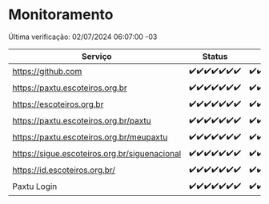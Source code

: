 # Monitoramento

Última verificação: 02/07/2024 06:07:00 -03

|Serviço|Status|Últimas 24h|
|---|---|---|
|https://github.com|<span title="2024-06-25: OK=24">✔️</span><span title="2024-06-26: OK=24">✔️</span><span title="2024-06-27: OK=24">✔️</span><span title="2024-06-28: OK=24">✔️</span><span title="2024-06-29: OK=24">✔️</span><span title="2024-06-30: OK=24">✔️</span><span title="2024-07-01: OK=8">✔️</span>|<span title="01/07/2024 06:09:00 -03 : 200">✔️</span><span title="01/07/2024 07:09:00 -03 : 200">✔️</span><span title="01/07/2024 08:06:00 -03 : 200">✔️</span><span title="01/07/2024 09:13:00 -03 : 200">✔️</span><span title="01/07/2024 10:11:00 -03 : 200">✔️</span><span title="01/07/2024 11:06:00 -03 : 200">✔️</span><span title="01/07/2024 12:07:00 -03 : 200">✔️</span><span title="01/07/2024 13:08:00 -03 : 200">✔️</span><span title="01/07/2024 14:06:00 -03 : 200">✔️</span><span title="01/07/2024 15:09:00 -03 : 200">✔️</span><span title="01/07/2024 16:05:00 -03 : 200">✔️</span><span title="01/07/2024 17:07:00 -03 : 200">✔️</span><span title="01/07/2024 18:06:00 -03 : 200">✔️</span><span title="01/07/2024 19:06:00 -03 : 200">✔️</span><span title="01/07/2024 20:07:00 -03 : 200">✔️</span><span title="01/07/2024 21:33:00 -03 : 200">✔️</span><span title="01/07/2024 22:55:00 -03 : 200">✔️</span><span title="01/07/2024 23:26:00 -03 : 200">✔️</span><span title="02/07/2024 00:08:00 -03 : 200">✔️</span><span title="02/07/2024 01:09:00 -03 : 200">✔️</span><span title="02/07/2024 02:08:00 -03 : 200">✔️</span><span title="02/07/2024 03:11:00 -03 : 200">✔️</span><span title="02/07/2024 04:08:00 -03 : 200">✔️</span><span title="02/07/2024 05:09:00 -03 : 200">✔️</span><span title="02/07/2024 06:07:00 -03 : 200">✔️</span>|
|https://paxtu.escoteiros.org.br|<span title="2024-06-25: OK=24">✔️</span><span title="2024-06-26: OK=24">✔️</span><span title="2024-06-27: OK=24">✔️</span><span title="2024-06-28: OK=24">✔️</span><span title="2024-06-29: OK=24">✔️</span><span title="2024-06-30: OK=24">✔️</span><span title="2024-07-01: OK=8">✔️</span>|<span title="01/07/2024 06:09:00 -03 : 200">✔️</span><span title="01/07/2024 07:09:00 -03 : 200">✔️</span><span title="01/07/2024 08:06:00 -03 : 200">✔️</span><span title="01/07/2024 09:13:00 -03 : 200">✔️</span><span title="01/07/2024 10:11:00 -03 : 200">✔️</span><span title="01/07/2024 11:06:00 -03 : 200">✔️</span><span title="01/07/2024 12:07:00 -03 : 200">✔️</span><span title="01/07/2024 13:08:00 -03 : 200">✔️</span><span title="01/07/2024 14:06:00 -03 : 200">✔️</span><span title="01/07/2024 15:09:00 -03 : 200">✔️</span><span title="01/07/2024 16:05:00 -03 : 200">✔️</span><span title="01/07/2024 17:07:00 -03 : 200">✔️</span><span title="01/07/2024 18:06:00 -03 : 200">✔️</span><span title="01/07/2024 19:06:00 -03 : 200">✔️</span><span title="01/07/2024 20:07:00 -03 : 200">✔️</span><span title="01/07/2024 21:33:00 -03 : 200">✔️</span><span title="01/07/2024 22:55:00 -03 : 200">✔️</span><span title="01/07/2024 23:26:00 -03 : 200">✔️</span><span title="02/07/2024 00:08:00 -03 : 200">✔️</span><span title="02/07/2024 01:09:00 -03 : 200">✔️</span><span title="02/07/2024 02:08:00 -03 : 200">✔️</span><span title="02/07/2024 03:11:00 -03 : 200">✔️</span><span title="02/07/2024 04:08:00 -03 : 200">✔️</span><span title="02/07/2024 05:09:00 -03 : 200">✔️</span><span title="02/07/2024 06:07:00 -03 : 200">✔️</span>|
|https://escoteiros.org.br|<span title="2024-06-25: OK=24">✔️</span><span title="2024-06-26: OK=24">✔️</span><span title="2024-06-27: OK=24">✔️</span><span title="2024-06-28: OK=24">✔️</span><span title="2024-06-29: OK=24">✔️</span><span title="2024-06-30: OK=24">✔️</span><span title="2024-07-01: OK=8">✔️</span>|<span title="01/07/2024 06:09:00 -03 : 200">✔️</span><span title="01/07/2024 07:09:00 -03 : 200">✔️</span><span title="01/07/2024 08:06:00 -03 : 200">✔️</span><span title="01/07/2024 09:13:00 -03 : 200">✔️</span><span title="01/07/2024 10:11:00 -03 : 200">✔️</span><span title="01/07/2024 11:06:00 -03 : 200">✔️</span><span title="01/07/2024 12:07:00 -03 : 200">✔️</span><span title="01/07/2024 13:08:00 -03 : 200">✔️</span><span title="01/07/2024 14:06:00 -03 : 200">✔️</span><span title="01/07/2024 15:09:00 -03 : 200">✔️</span><span title="01/07/2024 16:05:00 -03 : 200">✔️</span><span title="01/07/2024 17:07:00 -03 : 200">✔️</span><span title="01/07/2024 18:06:00 -03 : 200">✔️</span><span title="01/07/2024 19:06:00 -03 : 200">✔️</span><span title="01/07/2024 20:07:00 -03 : 200">✔️</span><span title="01/07/2024 21:33:00 -03 : 200">✔️</span><span title="01/07/2024 22:55:00 -03 : 200">✔️</span><span title="01/07/2024 23:26:00 -03 : 200">✔️</span><span title="02/07/2024 00:08:00 -03 : 200">✔️</span><span title="02/07/2024 01:09:00 -03 : 200">✔️</span><span title="02/07/2024 02:08:00 -03 : 200">✔️</span><span title="02/07/2024 03:11:00 -03 : 200">✔️</span><span title="02/07/2024 04:08:00 -03 : 200">✔️</span><span title="02/07/2024 05:09:00 -03 : 200">✔️</span><span title="02/07/2024 06:07:00 -03 : 200">✔️</span>|
|https://paxtu.escoteiros.org.br/paxtu|<span title="2024-06-25: OK=24">✔️</span><span title="2024-06-26: OK=24">✔️</span><span title="2024-06-27: OK=24">✔️</span><span title="2024-06-28: OK=24">✔️</span><span title="2024-06-29: OK=24">✔️</span><span title="2024-06-30: OK=24">✔️</span><span title="2024-07-01: OK=8">✔️</span>|<span title="01/07/2024 06:09:00 -03 : 200">✔️</span><span title="01/07/2024 07:09:00 -03 : 200">✔️</span><span title="01/07/2024 08:06:00 -03 : 200">✔️</span><span title="01/07/2024 09:14:00 -03 : 200">✔️</span><span title="01/07/2024 10:11:00 -03 : 200">✔️</span><span title="01/07/2024 11:07:00 -03 : 200">✔️</span><span title="01/07/2024 12:07:00 -03 : 200">✔️</span><span title="01/07/2024 13:08:00 -03 : 200">✔️</span><span title="01/07/2024 14:06:00 -03 : 200">✔️</span><span title="01/07/2024 15:09:00 -03 : 200">✔️</span><span title="01/07/2024 16:05:00 -03 : 200">✔️</span><span title="01/07/2024 17:07:00 -03 : 200">✔️</span><span title="01/07/2024 18:06:00 -03 : 200">✔️</span><span title="01/07/2024 19:06:00 -03 : 200">✔️</span><span title="01/07/2024 20:07:00 -03 : 200">✔️</span><span title="01/07/2024 21:33:00 -03 : 200">✔️</span><span title="01/07/2024 22:55:00 -03 : 200">✔️</span><span title="01/07/2024 23:26:00 -03 : 200">✔️</span><span title="02/07/2024 00:08:00 -03 : 200">✔️</span><span title="02/07/2024 01:09:00 -03 : 200">✔️</span><span title="02/07/2024 02:08:00 -03 : 200">✔️</span><span title="02/07/2024 03:11:00 -03 : 200">✔️</span><span title="02/07/2024 04:08:00 -03 : 200">✔️</span><span title="02/07/2024 05:09:00 -03 : 200">✔️</span><span title="02/07/2024 06:07:00 -03 : 200">✔️</span>|
|https://paxtu.escoteiros.org.br/meupaxtu|<span title="2024-06-25: OK=24">✔️</span><span title="2024-06-26: OK=24">✔️</span><span title="2024-06-27: OK=24">✔️</span><span title="2024-06-28: OK=24">✔️</span><span title="2024-06-29: OK=24">✔️</span><span title="2024-06-30: OK=24">✔️</span><span title="2024-07-01: OK=8">✔️</span>|<span title="01/07/2024 06:09:00 -03 : 200">✔️</span><span title="01/07/2024 07:09:00 -03 : 200">✔️</span><span title="01/07/2024 08:06:00 -03 : 200">✔️</span><span title="01/07/2024 09:14:00 -03 : 200">✔️</span><span title="01/07/2024 10:11:00 -03 : 200">✔️</span><span title="01/07/2024 11:07:00 -03 : 200">✔️</span><span title="01/07/2024 12:07:00 -03 : 200">✔️</span><span title="01/07/2024 13:08:00 -03 : 200">✔️</span><span title="01/07/2024 14:06:00 -03 : 200">✔️</span><span title="01/07/2024 15:09:00 -03 : 200">✔️</span><span title="01/07/2024 16:05:00 -03 : 200">✔️</span><span title="01/07/2024 17:07:00 -03 : 200">✔️</span><span title="01/07/2024 18:06:00 -03 : 200">✔️</span><span title="01/07/2024 19:06:00 -03 : 200">✔️</span><span title="01/07/2024 20:07:00 -03 : 200">✔️</span><span title="01/07/2024 21:33:00 -03 : 200">✔️</span><span title="01/07/2024 22:55:00 -03 : 200">✔️</span><span title="01/07/2024 23:26:00 -03 : 200">✔️</span><span title="02/07/2024 00:08:00 -03 : 200">✔️</span><span title="02/07/2024 01:09:00 -03 : 200">✔️</span><span title="02/07/2024 02:08:00 -03 : 200">✔️</span><span title="02/07/2024 03:11:00 -03 : 200">✔️</span><span title="02/07/2024 04:08:00 -03 : 200">✔️</span><span title="02/07/2024 05:09:00 -03 : 200">✔️</span><span title="02/07/2024 06:07:00 -03 : 200">✔️</span>|
|https://sigue.escoteiros.org.br/siguenacional|<span title="2024-06-25: OK=24">✔️</span><span title="2024-06-26: OK=24">✔️</span><span title="2024-06-27: OK=24">✔️</span><span title="2024-06-28: OK=24">✔️</span><span title="2024-06-29: OK=24">✔️</span><span title="2024-06-30: OK=24">✔️</span><span title="2024-07-01: OK=8">✔️</span>|<span title="01/07/2024 06:09:00 -03 : 200">✔️</span><span title="01/07/2024 07:09:00 -03 : 200">✔️</span><span title="01/07/2024 08:06:00 -03 : 200">✔️</span><span title="01/07/2024 09:14:00 -03 : 200">✔️</span><span title="01/07/2024 10:11:00 -03 : 200">✔️</span><span title="01/07/2024 11:07:00 -03 : 200">✔️</span><span title="01/07/2024 12:07:00 -03 : 200">✔️</span><span title="01/07/2024 13:08:00 -03 : 200">✔️</span><span title="01/07/2024 14:06:00 -03 : 200">✔️</span><span title="01/07/2024 15:09:00 -03 : 200">✔️</span><span title="01/07/2024 16:05:00 -03 : 200">✔️</span><span title="01/07/2024 17:07:00 -03 : 200">✔️</span><span title="01/07/2024 18:06:00 -03 : 200">✔️</span><span title="01/07/2024 19:06:00 -03 : 200">✔️</span><span title="01/07/2024 20:07:00 -03 : 200">✔️</span><span title="01/07/2024 21:33:00 -03 : 200">✔️</span><span title="01/07/2024 22:55:00 -03 : 200">✔️</span><span title="01/07/2024 23:26:00 -03 : 200">✔️</span><span title="02/07/2024 00:08:00 -03 : 200">✔️</span><span title="02/07/2024 01:09:00 -03 : 200">✔️</span><span title="02/07/2024 02:08:00 -03 : 200">✔️</span><span title="02/07/2024 03:11:00 -03 : 200">✔️</span><span title="02/07/2024 04:08:00 -03 : 200">✔️</span><span title="02/07/2024 05:09:00 -03 : 200">✔️</span><span title="02/07/2024 06:07:00 -03 : 200">✔️</span>|
|https://id.escoteiros.org.br/|<span title="2024-06-25: OK=24">✔️</span><span title="2024-06-26: OK=24">✔️</span><span title="2024-06-27: OK=24">✔️</span><span title="2024-06-28: OK=24">✔️</span><span title="2024-06-29: OK=24">✔️</span><span title="2024-06-30: OK=24">✔️</span><span title="2024-07-01: OK=8">✔️</span>|<span title="01/07/2024 06:09:00 -03 : 200">✔️</span><span title="01/07/2024 07:09:00 -03 : 200">✔️</span><span title="01/07/2024 08:06:00 -03 : 200">✔️</span><span title="01/07/2024 09:14:00 -03 : 200">✔️</span><span title="01/07/2024 10:11:00 -03 : 200">✔️</span><span title="01/07/2024 11:07:00 -03 : 200">✔️</span><span title="01/07/2024 12:07:00 -03 : 200">✔️</span><span title="01/07/2024 13:08:00 -03 : 200">✔️</span><span title="01/07/2024 14:06:00 -03 : 200">✔️</span><span title="01/07/2024 15:09:00 -03 : 200">✔️</span><span title="01/07/2024 16:05:00 -03 : 200">✔️</span><span title="01/07/2024 17:07:00 -03 : 200">✔️</span><span title="01/07/2024 18:06:00 -03 : 200">✔️</span><span title="01/07/2024 19:06:00 -03 : 200">✔️</span><span title="01/07/2024 20:07:00 -03 : 200">✔️</span><span title="01/07/2024 21:33:00 -03 : 200">✔️</span><span title="01/07/2024 22:55:00 -03 : 200">✔️</span><span title="01/07/2024 23:26:00 -03 : 200">✔️</span><span title="02/07/2024 00:08:00 -03 : 200">✔️</span><span title="02/07/2024 01:09:00 -03 : 200">✔️</span><span title="02/07/2024 02:08:00 -03 : 200">✔️</span><span title="02/07/2024 03:11:00 -03 : 200">✔️</span><span title="02/07/2024 04:08:00 -03 : 200">✔️</span><span title="02/07/2024 05:09:00 -03 : 200">✔️</span><span title="02/07/2024 06:07:00 -03 : 200">✔️</span>|
|Paxtu Login|<span title="2024-06-25: OK=24">✔️</span><span title="2024-06-26: OK=24">✔️</span><span title="2024-06-27: OK=24">✔️</span><span title="2024-06-28: OK=24">✔️</span><span title="2024-06-29: OK=24">✔️</span><span title="2024-06-30: OK=24">✔️</span><span title="2024-07-01: OK=8">✔️</span>|<span title="01/07/2024 06:09:00 -03 : 200">✔️</span><span title="01/07/2024 07:09:00 -03 : 200">✔️</span><span title="01/07/2024 08:06:00 -03 : 200">✔️</span><span title="01/07/2024 09:14:00 -03 : 200">✔️</span><span title="01/07/2024 10:11:00 -03 : 200">✔️</span><span title="01/07/2024 11:07:00 -03 : 200">✔️</span><span title="01/07/2024 12:07:00 -03 : 200">✔️</span><span title="01/07/2024 13:08:00 -03 : 200">✔️</span><span title="01/07/2024 14:06:00 -03 : 200">✔️</span><span title="01/07/2024 15:09:00 -03 : 200">✔️</span><span title="01/07/2024 16:05:00 -03 : 200">✔️</span><span title="01/07/2024 17:07:00 -03 : 200">✔️</span><span title="01/07/2024 18:06:00 -03 : 200">✔️</span><span title="01/07/2024 19:06:00 -03 : 200">✔️</span><span title="01/07/2024 20:07:00 -03 : 200">✔️</span><span title="01/07/2024 21:33:00 -03 : 200">✔️</span><span title="01/07/2024 22:55:00 -03 : 200">✔️</span><span title="01/07/2024 23:26:00 -03 : 200">✔️</span><span title="02/07/2024 00:08:00 -03 : 200">✔️</span><span title="02/07/2024 01:09:00 -03 : 200">✔️</span><span title="02/07/2024 02:08:00 -03 : 200">✔️</span><span title="02/07/2024 03:11:00 -03 : 200">✔️</span><span title="02/07/2024 04:08:00 -03 : 200">✔️</span><span title="02/07/2024 05:09:00 -03 : 200">✔️</span><span title="02/07/2024 06:07:00 -03 : 200">✔️</span>|
